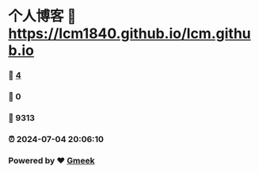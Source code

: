 # 个人博客 :link: https://lcm1840.github.io/lcm.github.io 
### :page_facing_up: [4](https://lcm1840.github.io/lcm.github.io/tag.html) 
### :speech_balloon: 0 
### :hibiscus: 9313 
### :alarm_clock: 2024-07-04 20:06:10 
### Powered by :heart: [Gmeek](https://github.com/Meekdai/Gmeek)
